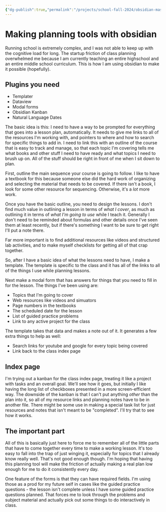 ```yaml
---
{"dg-publish":true,"permalink":"/projects/school-fall-2024/obsidian-mastery/","tags":["gardenEntry"]}
---
```



# Making planning tools with obsidian

Running school is extremely complex, and I was not able to keep up with the cognitive load for long. The startup friction of class planning overwhelmed me because I am currently teaching an entire highschool and an entire middle school curriculum. This is how I am using obsidian to make it possible (hopefully).

## Plugins you need

- Templater
- Dataview
- Modal forms
- Obsidian Kanban
- Natural Language Dates

The basic idea is this: I need to have a way to be prompted for everything that goes into a lesson plan, automatically. It needs to give me links to all of the resources I'm working with, and pointers to where and how to search for specific things to add in. I need to link this with an outline of the course that is easy to track and manage, so that each topic I'm covering tells me what books and other stuff I need to have ready and what topics I need to brush up on. All of the stuff should be right in front of me when I sit down to plan.

First, outline the main sequence your course is going to follow. I like to have a textbook for this because someone else did the hard work of organizing and selecting the material that needs to be covered. If there isn't a book, I look for some other resource for sequencing. Otherwise, it's a *lot* more work.

Once you have the basic outline, you need to design the lessons. I don't find much value in outlining a lesson in terms of *what I cover*, as much as outlining it in terms of *what I'm going to use* while I teach it. Generally I don't need to be reminded about formulas and other details once I've seen them at least recently, but if there's something I want to be sure to get right I'll put a note there.

Far more important is to find additional resources like videos and structured lab activities, and to make myself checklists for getting all of that crap together.

So, after I have a basic idea of what the lessons need to have, I make a template. The template is specific to the class and it has all of the links to all of the things I use while planning lessons.

Next make a modal form that has answers for things that you need to fill in for the lesson. The things I've been using are:

- Topics that I'm going to cover
- Web resources like videos and simuators
- Page numbers in the textbooks
- The scheduled date for the lesson
- List of guided practice problems
- Link to any active project for the class

The template takes that data and makes a note out of it. It generates a few extra things to help as well:
- Search links for youtube and google for every topic being covered
- Link back to the class index page

## Index page

I'm trying out a kanban for the class index page, treating it like a project with tasks and an overall goal. We'll see how it goes, but initially I like having the long list of checkboxes presented in a more screen-efficient way. The downside of the kanban is that I can't put anything *other* than the plan into it, so all of my resource links and planning notes have to be in another file. There might be some use in making a special task list for just resources and notes that isn't meant to be "completed". I'll try that to see how it works.

## The important part

All of this is basically just here to force me to remember all of the little parts that have to come together every time to make a working lesson. It's too easy to fall into the trap of just winging it, especially for topics that I already know really well. That's not good enough though. I'm hoping that having this planning tool will make the friction of actually making a real plan low enough for me to do it consistently every day.

One feature of the forms is that they can have required fields. I'm using those as a prod for my future self in cases like the guided practice questions - the lesson isn't complete unless I have some guided practice questions planned. That forces me to look through the problems and subject material and actually pick out some things to do interactively in class. 